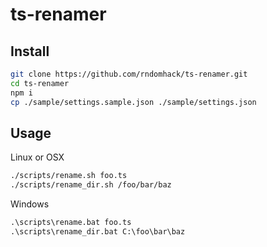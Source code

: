 # ts-renamer

## Install

```bash
git clone https://github.com/rndomhack/ts-renamer.git
cd ts-renamer
npm i
cp ./sample/settings.sample.json ./sample/settings.json
```

## Usage

Linux or OSX
```bash
./scripts/rename.sh foo.ts
./scripts/rename_dir.sh /foo/bar/baz
```

Windows
```cmd
.\scripts\rename.bat foo.ts
.\scripts\rename_dir.bat C:\foo\bar\baz
```
